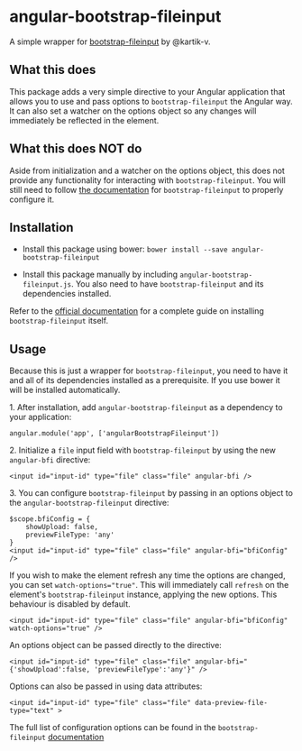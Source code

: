 # angular-bootstrap-fileinput
A simple wrapper for [bootstrap-fileinput](https://github.com/kartik-v/bootstrap-fileinput) by @kartik-v. 

## What this does

This package adds a very simple directive to your Angular application that allows you to use and pass options to `bootstrap-fileinput` the Angular way. It can also set a watcher on the options object so any changes will immediately be reflected in the element.

## What this does NOT do

Aside from initialization and a watcher on the options object, this does not provide any functionality for interacting with `bootstrap-fileinput`. You will still need to follow [the documentation](http://plugins.krajee.com/file-input) for `bootstrap-fileinput` to properly configure it.

## Installation

- Install this package using bower: `bower install --save angular-bootstrap-fileinput`

- Install this package manually by including `angular-bootstrap-fileinput.js`. You also need to have `bootstrap-fileinput` and its dependencies installed.

Refer to the [official documentation](http://plugins.krajee.com/file-input#installation) for a complete guide on installing `bootstrap-fileinput` itself.

## Usage

Because this is just a wrapper for `bootstrap-fileinput`, you need to have it and all of its dependencies installed as a prerequisite. If you use bower it will be installed automatically.

1\. After installation, add `angular-bootstrap-fileinput` as a dependency to your application:

```
angular.module('app', ['angularBootstrapFileinput'])
```

2\. Initialize a `file` input field with `bootstrap-fileinput` by using the new `angular-bfi` directive:

```
<input id="input-id" type="file" class="file" angular-bfi />
```

3\. You can configure `bootstrap-fileinput` by passing in an options object to the `angular-bootstrap-fileinput` directive:
```
$scope.bfiConfig = {
    showUpload: false,
    previewFileType: 'any'
}
<input id="input-id" type="file" class="file" angular-bfi="bfiConfig" />
```

If you wish to make the element refresh any time the options are changed, you can set `watch-options="true"`. This will immediately call `refresh` on the element's `bootstrap-fileinput` instance, applying the new options. This behaviour is disabled by default.

```
<input id="input-id" type="file" class="file" angular-bfi="bfiConfig" watch-options="true" />
```

An options object can be passed directly to the directive:
```
<input id="input-id" type="file" class="file" angular-bfi="{'showUpload':false, 'previewFileType':'any'}" />
```

Options can also be passed in using data attributes:

```
<input id="input-id" type="file" class="file" data-preview-file-type="text" >
```

The full list of configuration options can be found in the `bootstrap-fileinput` [documentation](http://plugins.krajee.com/file-input#options)

